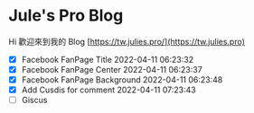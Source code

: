 # Jule's Pro Blog

Hi 歡迎來到我的 Blog
[https://tw.julies.pro/](https://tw.julies.pro)

- [x] Facebook FanPage Title 2022-04-11 06:23:32
- [x] Facebook FanPage Center 2022-04-11 06:23:37
- [x] Facebook FanPage Background 2022-04-11 06:23:48
- [x] Add Cusdis for comment 2022-04-11 07:23:43
- [ ] Giscus
